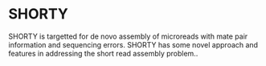 # SHORTY

SHORTY is targetted for de novo assembly of microreads with mate pair information and sequencing errors. SHORTY has some novel approach and features in addressing the short read assembly problem..
